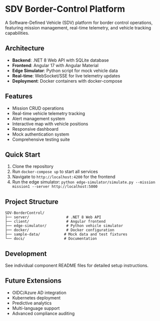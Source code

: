 # SDV Border-Control Platform

A Software-Defined Vehicle (SDV) platform for border control operations, featuring mission management, real-time telemetry, and vehicle tracking capabilities.

## Architecture

- **Backend**: .NET 8 Web API with SQLite database
- **Frontend**: Angular 17 with Angular Material
- **Edge Simulator**: Python script for mock vehicle data
- **Real-time**: WebSocket/SSE for live telemetry updates
- **Deployment**: Docker containers with docker-compose

## Features

- Mission CRUD operations
- Real-time vehicle telemetry tracking
- Alert management system
- Interactive map with vehicle positions
- Responsive dashboard
- Mock authentication system
- Comprehensive testing suite

## Quick Start

1. Clone the repository
2. Run `docker-compose up` to start all services
3. Navigate to `http://localhost:4200` for the frontend
4. Run the edge simulator: `python edge-simulator/simulate.py --mission mission1 --server http://localhost:5000`

## Project Structure

```
SDV-BorderControl/
├── server/                 # .NET 8 Web API
├── client/                 # Angular frontend
├── edge-simulator/         # Python vehicle simulator
├── docker/                 # Docker configuration
├── sample-data/           # Mock data and test fixtures
└── docs/                  # Documentation
```

## Development

See individual component README files for detailed setup instructions.

## Future Extensions

- OIDC/Azure AD integration
- Kubernetes deployment
- Predictive analytics
- Multi-language support
- Advanced compliance auditing

